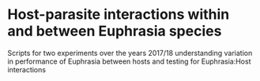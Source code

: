 # Host-parasite interactions within and between Euphrasia species

Scripts for two experiments over the years 2017/18 understanding variation in performance of Euphrasia between hosts and testing for Euphrasia:Host interactions

